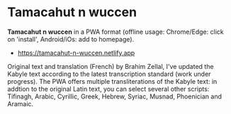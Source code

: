 # Tamacahut n wuccen

**Tamacahut n wuccen** in a PWA format (offline usage: Chrome/Edge: click on 'install', Android/iOs: add to homepage).

* https://tamacahut-n-wuccen.netlify.app

Original text and translation (French) by Brahim Zellal, I've updated the Kabyle text according to the latest transcription standard (work under progress). The PWA offers multiple transliterations of the Kabyle text: in addtion to the original Latin text, you can select several other scripts: Tifinagh, Arabic, Cyrillic, Greek, Hebrew, Syriac, Musnad, Phoenician and Aramaic.




